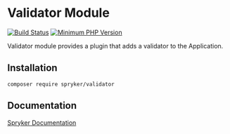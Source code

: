 # Validator Module
[![Build Status](https://travis-ci.org/spryker/validator.svg)](https://travis-ci.org/spryker/validator)
[![Minimum PHP Version](https://img.shields.io/badge/php-%3E%3D%207.3-8892BF.svg)](https://php.net/)

Validator module provides a plugin that adds a validator to the Application.

## Installation

```
composer require spryker/validator
```

## Documentation

[Spryker Documentation](https://academy.spryker.com/developing_with_spryker/module_guide/modules.html)
